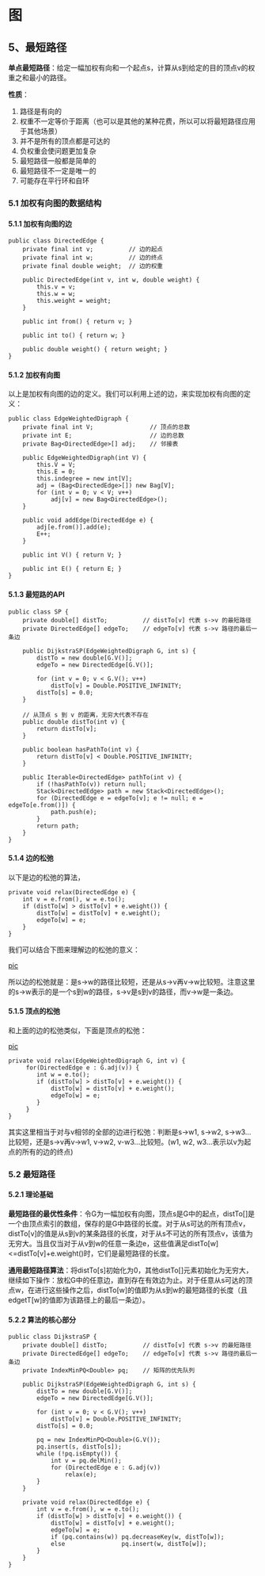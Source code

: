 # 图

## 5、最短路径

**单点最短路径**：给定一幅加权有向和一个起点s，计算从s到给定的目的顶点v的权重之和最小的路径。

**性质**：

1. 路径是有向的
2. 权重不一定等价于距离（也可以是其他的某种花费，所以可以将最短路径应用于其他场景）
3. 并不是所有的顶点都是可达的
4. 负权重会使问题更加复杂
5. 最短路径一般都是简单的
6. 最短路径不一定是唯一的
7. 可能存在平行环和自环

### 5.1 加权有向图的数据结构

#### 5.1.1 加权有向图的边

	public class DirectedEdge { 
	    private final int v;          // 边的起点
	    private final int w;          // 边的终点
	    private final double weight;  // 边的权重
	
	    public DirectedEdge(int v, int w, double weight) {
	        this.v = v;
	        this.w = w;
	        this.weight = weight;
	    }
	
	    public int from() { return v; }
	
	    public int to() { return w; }
	
	    public double weight() { return weight; }
	}

#### 5.1.2 加权有向图

以上是加权有向图的边的定义。我们可以利用上述的边，来实现加权有向图的定义：

	public class EdgeWeightedDigraph {
	    private final int V;                // 顶点的总数
	    private int E;                      // 边的总数
	    private Bag<DirectedEdge>[] adj;    // 邻接表
	    
	    public EdgeWeightedDigraph(int V) {
	        this.V = V;
	        this.E = 0;
	        this.indegree = new int[V];
	        adj = (Bag<DirectedEdge>[]) new Bag[V];
	        for (int v = 0; v < V; v++)
	            adj[v] = new Bag<DirectedEdge>();
	    }
	
	    public void addEdge(DirectedEdge e) {
	        adj[e.from()].add(e);
	        E++;
	    }
	
	    public int V() { return V; }
	
	    public int E() { return E; }
	}

#### 5.1.3 最短路的API

	public class SP {
	    private double[] distTo;          // distTo[v] 代表 s->v 的最短路径
	    private DirectedEdge[] edgeTo;    // edgeTo[v] 代表 s->v 路径的最后一条边
	
	    public DijkstraSP(EdgeWeightedDigraph G, int s) {
	        distTo = new double[G.V()];
	        edgeTo = new DirectedEdge[G.V()];
	
	        for (int v = 0; v < G.V(); v++)
	            distTo[v] = Double.POSITIVE_INFINITY;
	        distTo[s] = 0.0;
	    }
	
        // 从顶点 s 到 v 的距离，无穷大代表不存在
	    public double distTo(int v) {
	        return distTo[v];
	    }
	
	    public boolean hasPathTo(int v) {
	        return distTo[v] < Double.POSITIVE_INFINITY;
	    }
	
	    public Iterable<DirectedEdge> pathTo(int v) {
	        if (!hasPathTo(v)) return null;
	        Stack<DirectedEdge> path = new Stack<DirectedEdge>();
	        for (DirectedEdge e = edgeTo[v]; e != null; e = edgeTo[e.from()]) {
	            path.push(e);
	        }
	        return path;
	    }
	}

#### 5.1.4 边的松弛

以下是边的松弛的算法，

	private void relax(DirectedEdge e) {
	    int v = e.from(), w = e.to();
	    if (distTo[w] > distTo[v] + e.weight()) {
	        distTo[w] = distTo[v] + e.weight();
	        edgeTo[w] = e;
	    }
	}

我们可以结合下图来理解边的松弛的意义：

[pic]()

所以边的松弛就是：是s->w的路径比较短，还是从s->v再v->w比较短。注意这里的s->w表示的是一个s到w的路径，s->v是s到v的路径，而v->w是一条边。

#### 5.1.5 顶点的松弛

和上面的边的松弛类似，下面是顶点的松弛：

[pic]()

	private void relax(EdgeWeightedDigraph G, int v) {
         for(DirectedEdge e : G.adj(v)) {
    	    int w = e.to();
		    if (distTo[w] > distTo[v] + e.weight()) {
		        distTo[w] = distTo[v] + e.weight();
		        edgeTo[w] = e;
		    }
         }
	}

其实这里相当于对与v相邻的全部的边进行松弛：判断是s->w1, s->w2, s->w3...比较短，还是s->v再v->w1, v->w2, v-w3...比较短。(w1, w2, w3...表示以v为起点的所有的边的终点)

### 5.2 最短路径

#### 5.2.1 理论基础

**最短路径的最优性条件**：令G为一幅加权有向图，顶点s是G中的起点，distTo[]是一个由顶点索引的数组，保存的是G中路径的长度。对于从s可达的所有顶点v，distTo[v]的值是从s到v的某条路径的长度，对于从s不可达的所有顶点v，该值为无穷大。当且仅当对于从v到w的任意一条边e，这些值满足distTo[w]<=distTo[v]+e.weight()时，它们是最短路径的长度。

**通用最短路径算法**：将distTo[s]初始化为0，其他distTo[]元素初始化为无穷大，继续如下操作：放松G中的任意边，直到存在有效边为止。对于任意从s可达的顶点w，在进行这些操作之后，distTo[w]的值即为从s到w的最短路径的长度（且edgetT[w]的值即为该路径上的最后一条边）。

#### 5.2.2 算法的核心部分

	public class DijkstraSP {
	    private double[] distTo;          // distTo[v] 代表 s->v 的最短路径
	    private DirectedEdge[] edgeTo;    // edgeTo[v] 代表 s->v 路径的最后一条边
	    private IndexMinPQ<Double> pq;    // 矩阵的优先队列
	
	    public DijkstraSP(EdgeWeightedDigraph G, int s) {
	        distTo = new double[G.V()];
	        edgeTo = new DirectedEdge[G.V()];
	
	        for (int v = 0; v < G.V(); v++)
	            distTo[v] = Double.POSITIVE_INFINITY;
	        distTo[s] = 0.0;
	
	        pq = new IndexMinPQ<Double>(G.V());
	        pq.insert(s, distTo[s]);
	        while (!pq.isEmpty()) {
	            int v = pq.delMin();
	            for (DirectedEdge e : G.adj(v))
	                relax(e);
	        }
	    }
	
	    private void relax(DirectedEdge e) {
	        int v = e.from(), w = e.to();
	        if (distTo[w] > distTo[v] + e.weight()) {
	            distTo[w] = distTo[v] + e.weight();
	            edgeTo[w] = e;
	            if (pq.contains(w)) pq.decreaseKey(w, distTo[w]);
	            else                pq.insert(w, distTo[w]);
	        }
	    }
	}



